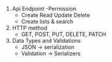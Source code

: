 1. Api Endpoint
    -Permission 
    - Create Read Update Delete 
    - Create lists & search 
2. HTTP method 
    - GET, POST, PUT, DELETE, PATCH
3. Data Types and Validations
    - JSON -> serialization
    - Validation -> Serializers 
    